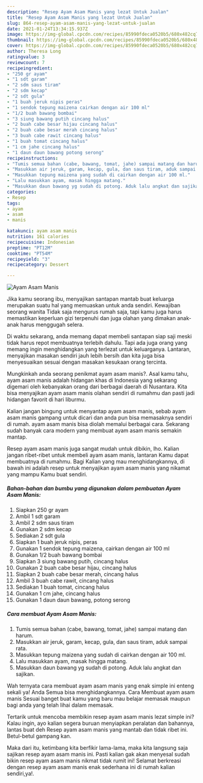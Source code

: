 ```yaml
---
description: "Resep Ayam Asam Manis yang lezat Untuk Jualan"
title: "Resep Ayam Asam Manis yang lezat Untuk Jualan"
slug: 864-resep-ayam-asam-manis-yang-lezat-untuk-jualan
date: 2021-01-24T13:34:15.937Z
image: https://img-global.cpcdn.com/recipes/85990fdeca0520b5/680x482cq70/ayam-asam-manis-foto-resep-utama.jpg
thumbnail: https://img-global.cpcdn.com/recipes/85990fdeca0520b5/680x482cq70/ayam-asam-manis-foto-resep-utama.jpg
cover: https://img-global.cpcdn.com/recipes/85990fdeca0520b5/680x482cq70/ayam-asam-manis-foto-resep-utama.jpg
author: Theresa Long
ratingvalue: 3
reviewcount: 7
recipeingredient:
- "250 gr ayam"
- "1 sdt garam"
- "2 sdm saus tiram"
- "2 sdm kecap"
- "2 sdt gula"
- "1 buah jeruk nipis peras"
- "1 sendok tepung maizena cairkan dengan air 100 ml"
- "1/2 buah bawang bombai"
- "3 siung bawang putih cincang halus"
- "2 buah cabe besar hijau cincang halus"
- "2 buah cabe besar merah cincang halus"
- "3 buah cabe rawit cincang halus"
- "1 buah tomat cincang halus"
- "1 cm jahe cincang halus"
- "1 daun daun bawang potong serong"
recipeinstructions:
- "Tumis semua bahan (cabe, bawang, tomat, jahe) sampai matang dan harum."
- "Masukkan air jeruk, garam, kecap, gula, dan saus tiram, aduk sampai rata."
- "Masukkan tepung maizena yang sudah di cairkan dengan air 100 ml."
- "Lalu masukkan ayam, masak hingga matang."
- "Masukkan daun bawang yg sudah di potong. Aduk lalu angkat dan sajikan."
categories:
- Resep
tags:
- ayam
- asam
- manis

katakunci: ayam asam manis 
nutrition: 161 calories
recipecuisine: Indonesian
preptime: "PT12M"
cooktime: "PT54M"
recipeyield: "3"
recipecategory: Dessert

---
```



![Ayam Asam Manis](https://img-global.cpcdn.com/recipes/85990fdeca0520b5/680x482cq70/ayam-asam-manis-foto-resep-utama.jpg)

Jika kamu seorang ibu, menyajikan santapan mantab buat keluarga merupakan suatu hal yang memuaskan untuk anda sendiri. Kewajiban seorang  wanita Tidak saja mengurus rumah saja, tapi kamu juga harus memastikan keperluan gizi terpenuhi dan juga olahan yang dimakan anak-anak harus menggugah selera.

Di waktu  sekarang, anda memang dapat membeli santapan siap saji meski tidak harus repot membuatnya terlebih dahulu. Tapi ada juga orang yang memang ingin menghidangkan yang terlezat untuk keluarganya. Lantaran, menyajikan masakan sendiri jauh lebih bersih dan kita juga bisa menyesuaikan sesuai dengan masakan kesukaan orang tercinta. 



Mungkinkah anda seorang penikmat ayam asam manis?. Asal kamu tahu, ayam asam manis adalah hidangan khas di Indonesia yang sekarang digemari oleh kebanyakan orang dari berbagai daerah di Nusantara. Kita bisa menyajikan ayam asam manis olahan sendiri di rumahmu dan pasti jadi hidangan favorit di hari liburmu.

Kalian jangan bingung untuk menyantap ayam asam manis, sebab ayam asam manis gampang untuk dicari dan anda pun bisa memasaknya sendiri di rumah. ayam asam manis bisa diolah memalui berbagai cara. Sekarang sudah banyak cara modern yang membuat ayam asam manis semakin mantap.

Resep ayam asam manis juga sangat mudah untuk dibikin, lho. Kalian jangan ribet-ribet untuk membeli ayam asam manis, lantaran Kamu dapat membuatnya di rumahmu. Bagi Kalian yang mau menghidangkannya, di bawah ini adalah resep untuk menyajikan ayam asam manis yang nikamat yang mampu Kamu buat sendiri.

<!--inarticleads1-->

##### Bahan-bahan dan bumbu yang digunakan dalam pembuatan Ayam Asam Manis:

1. Siapkan 250 gr ayam
1. Ambil 1 sdt garam
1. Ambil 2 sdm saus tiram
1. Gunakan 2 sdm kecap
1. Sediakan 2 sdt gula
1. Siapkan 1 buah jeruk nipis, peras
1. Gunakan 1 sendok tepung maizena, cairkan dengan air 100 ml
1. Gunakan 1/2 buah bawang bombai
1. Siapkan 3 siung bawang putih, cincang halus
1. Gunakan 2 buah cabe besar hijau, cincang halus
1. Siapkan 2 buah cabe besar merah, cincang halus
1. Ambil 3 buah cabe rawit, cincang halus
1. Sediakan 1 buah tomat, cincang halus
1. Gunakan 1 cm jahe, cincang halus
1. Gunakan 1 daun daun bawang, potong serong




<!--inarticleads2-->

##### Cara membuat Ayam Asam Manis:

1. Tumis semua bahan (cabe, bawang, tomat, jahe) sampai matang dan harum.
1. Masukkan air jeruk, garam, kecap, gula, dan saus tiram, aduk sampai rata.
1. Masukkan tepung maizena yang sudah di cairkan dengan air 100 ml.
1. Lalu masukkan ayam, masak hingga matang.
1. Masukkan daun bawang yg sudah di potong. Aduk lalu angkat dan sajikan.




Wah ternyata cara membuat ayam asam manis yang enak simple ini enteng sekali ya! Anda Semua bisa menghidangkannya. Cara Membuat ayam asam manis Sesuai banget buat kamu yang baru mau belajar memasak maupun bagi anda yang telah lihai dalam memasak.

Tertarik untuk mencoba membikin resep ayam asam manis lezat simple ini? Kalau ingin, ayo kalian segera buruan menyiapkan peralatan dan bahannya, lantas buat deh Resep ayam asam manis yang mantab dan tidak ribet ini. Betul-betul gampang kan. 

Maka dari itu, ketimbang kita berfikir lama-lama, maka kita langsung saja sajikan resep ayam asam manis ini. Pasti kalian gak akan menyesal sudah bikin resep ayam asam manis nikmat tidak rumit ini! Selamat berkreasi dengan resep ayam asam manis enak sederhana ini di rumah kalian sendiri,ya!.

